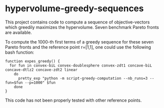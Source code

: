 # hypervolume-greedy-sequences
This project contains code to compute a sequence of objective-vectors which greedily maximizes the hypervolume.
Seven benchmark Pareto fronts are available. 

To compute the 1000-th first terms of a greedy sequence for these seven Pareto fronts and the reference point r=[1,1], one could use the following bash function:
```
function expes_greedy() {
  for fun in convex-biL convex-doublesphere convex-zdt1 concave-biL concave-dtlz2 concave-zdt2 linear
    do
      pretty_exp "python -m script-greedy-computation --nb_runs=3 --fun=$fun --p=1000" $fun
    done
}
```

This code has not been properly tested with other reference points. 
